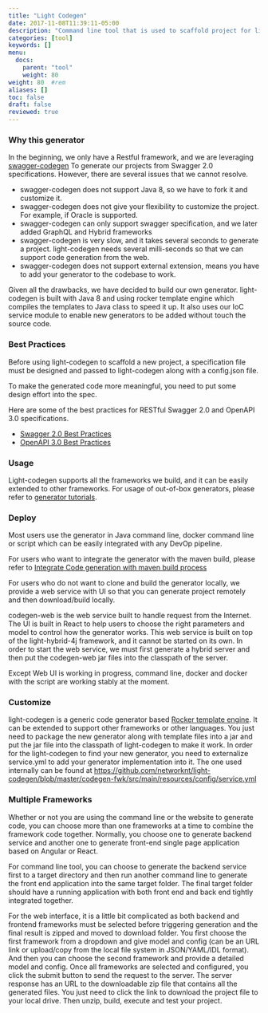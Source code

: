 ```yaml
---
title: "Light Codegen"
date: 2017-11-08T11:39:11-05:00
description: "Command line tool that is used to scaffold project for light-4j frameworks"
categories: [tool]
keywords: []
menu:
  docs:
    parent: "tool"
    weight: 80
weight: 80	#rem
aliases: []
toc: false
draft: false
reviewed: true
---
```


### Why this generator

In the beginning, we only have a Restful framework, and we are leveraging [swagger-codegen][] To generate our projects from Swagger 2.0 specifications. However, there are several issues that we cannot resolve. 

- swagger-codegen does not support Java 8, so we have to fork it and customize it.
- swagger-codegen does not give your flexibility to customize the project. For example, if Oracle is supported.
- swagger-codegen can only support swagger specification, and we later added GraphQL and Hybrid frameworks
- swagger-codegen is very slow, and it takes several seconds to generate a project. light-codegen needs several milli-seconds so that we can support code generation from the web.
- swagger-codegen does not support external extension, means you have to add your generator to the codebase to work. 
 
Given all the drawbacks, we have decided to build our own generator. light-codegen is built with Java 8 and using rocker template engine which compiles the templates to Java class to speed it up. It also uses our IoC service module to enable new generators to be added without touch the source code. 

### Best Practices

Before using light-codegen to scaffold a new project, a specification file must be designed and passed to light-codegen along with a config.json file. 

To make the generated code more meaningful, you need to put some design effort into the spec.

Here are some of the best practices for RESTful Swagger 2.0 and OpenAPI 3.0 specifications. 

- [Swagger 2.0 Best Practices](/development/best-practices/swagger2/)
- [OpenAPI 3.0 Best Practices](/development/best-practices/openapi3/)

### Usage

Light-codegen supports all the frameworks we build, and it can be easily extended to other frameworks. For usage of out-of-box generators, please refer to [generator tutorials][].

### Deploy

Most users use the generator in Java command line, docker command line or script which can be easily integrated with any DevOp pipeline.

For users who want to integrate the generator with the maven build, please refer to [Integrate Code generation with maven build process][]

For users who do not want to clone and build the generator locally, we provide a web service with UI so that you can generate project remotely and then download/build locally. 

codegen-web is the web service built to handle request from the Internet. The UI is built in React to help users to choose the right parameters and model to control how the generator works. This web service is built on top of the light-hybrid-4j framework, and it cannot be started on its own. In order to start the web service, we must first generate a hybrid server and then put the codegen-web jar files into the classpath of the server.

Except Web UI is working in progress, command line, docker and docker with the script are working stably at the moment. 


### Customize

light-codegen is a generic code generator based [Rocker template engine][]. It can be extended to support other frameworks or other languages. You just need to package the new generator along with template files into a jar and put the jar file into the classpath of light-codegen to make it work. In order for the light-codegen to find your new generator, you need to externalize service.yml to add your generator implementation into it. The one used internally can be found at https://github.com/networknt/light-codegen/blob/master/codegen-fwk/src/main/resources/config/service.yml

### Multiple Frameworks

Whether or not you are using the command line or the website to generate code, you can choose more than one frameworks at a time to combine the framework code together. Normally, you choose one to generate backend service and another one to generate front-end single page application based on Angular or React. 

For command line tool, you can choose to generate the backend service first to a target directory and then run another command line to generate the front end application into the same target folder. The final target folder should have a running application with both front end and back end tightly integrated together.

For the web interface, it is a little bit complicated as both backend and frontend frameworks must be selected before triggering generation and the final result is zipped and moved to download folder. You first choose the first framework from a dropdown and give model and config (can be an URL link or upload/copy from the local file system in JSON/YAML/IDL format). And then you can choose the second framework and provide a detailed model and config. Once all frameworks are selected and configured, you click the submit button to send the request to the server. The server response has an URL to the downloadable zip file that contains all the generated files. You just need to click the link to download the project file to your local drive. Then unzip, build, execute and test your project. 


[swagger-codegen]: https://github.com/swagger-api/swagger-codegen
[generator tutorials]: /tutorial/generator/
[Rocker template engine]: https://github.com/fizzed/rocker
[Integrate Code generation with maven build process]: /tutorial/generator/codegen-maven/

